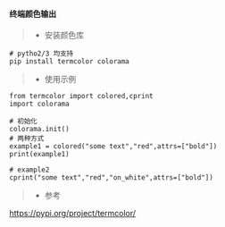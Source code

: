 #### 终端颜色输出
>* 安装颜色库
```
# pytho2/3 均支持
pip install termcolor colorama
```
>* 使用示例
```
from termcolor import colored,cprint
import colorama

# 初始化
colorama.init()
# 两种方式
example1 = colored("some text","red",attrs=["bold"])
print(example1)

# example2
cprint("some text","red","on_white",attrs=["bold"])
```
>* 参考

https://pypi.org/project/termcolor/
